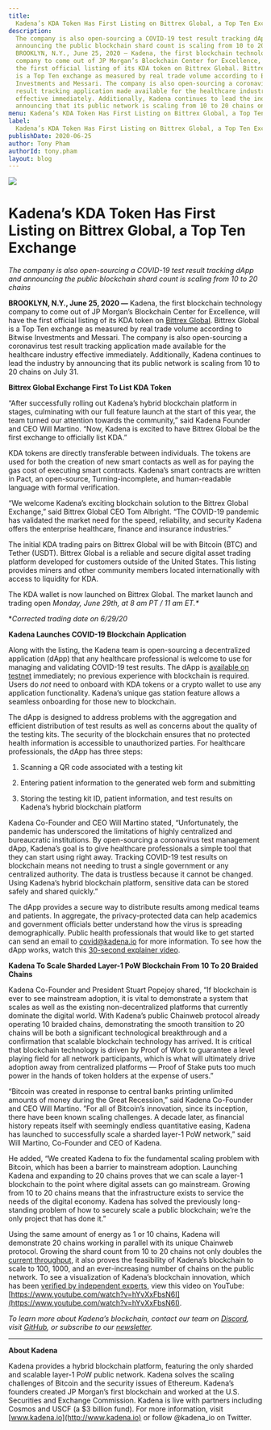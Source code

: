 ```yaml
---
title:
  Kadena’s KDA Token Has First Listing on Bittrex Global, a Top Ten Exchange
description:
  The company is also open-sourcing a COVID-19 test result tracking dApp and
  announcing the public blockchain shard count is scaling from 10 to 20 chains
  BROOKLYN, N.Y., June 25, 2020 — Kadena, the first blockchain technology
  company to come out of JP Morgan’s Blockchain Center for Excellence, will have
  the first official listing of its KDA token on Bittrex Global. Bittrex Global
  is a Top Ten exchange as measured by real trade volume according to Bitwise
  Investments and Messari. The company is also open-sourcing a coronavirus test
  result tracking application made available for the healthcare industry
  effective immediately. Additionally, Kadena continues to lead the industry by
  announcing that its public network is scaling from 10 to 20 chains on July 31.
menu: Kadena’s KDA Token Has First Listing on Bittrex Global, a Top Ten Exchange
label:
  Kadena’s KDA Token Has First Listing on Bittrex Global, a Top Ten Exchange
publishDate: 2020-06-25
author: Tony Pham
authorId: tony.pham
layout: blog
---
```


![](/assets/blog/2020/1_HJDBr9jX5Ajucwmynt15eg.webp)

# Kadena’s KDA Token Has First Listing on Bittrex Global, a Top Ten Exchange

_The company is also open-sourcing a COVID-19 test result tracking dApp and
announcing the public blockchain shard count is scaling from 10 to 20 chains_

**BROOKLYN, N.Y., June 25, 2020 —** Kadena, the first blockchain technology
company to come out of JP Morgan’s Blockchain Center for Excellence, will have
the first official listing of its KDA token on
[Bittrex Global](https://global.bittrex.com). Bittrex Global is a Top Ten
exchange as measured by real trade volume according to Bitwise Investments and
Messari. The company is also open-sourcing a coronavirus test result tracking
application made available for the healthcare industry effective immediately.
Additionally, Kadena continues to lead the industry by announcing that its
public network is scaling from 10 to 20 chains on July 31.

**Bittrex Global Exchange First To List KDA Token**

“After successfully rolling out Kadena’s hybrid blockchain platform in stages,
culminating with our full feature launch at the start of this year, the team
turned our attention towards the community,” said Kadena Founder and CEO Will
Martino. “Now, Kadena is excited to have Bittrex Global be the first exchange to
officially list KDA.”

KDA tokens are directly transferable between individuals. The tokens are used
for both the creation of new smart contacts as well as for paying the gas cost
of executing smart contracts. Kadena’s smart contracts are written in Pact, an
open-source, Turning-incomplete, and human-readable language with formal
verification.

“We welcome Kadena’s exciting blockchain solution to the Bittrex Global
Exchange,” said Bittrex Global CEO Tom Albright. “The COVID-19 pandemic has
validated the market need for the speed, reliability, and security Kadena offers
the enterprise healthcare, finance and insurance industries.”

The initial KDA trading pairs on Bittrex Global will be with Bitcoin (BTC) and
Tether (USDT). Bittrex Global is a reliable and secure digital asset trading
platform developed for customers outside of the United States. This listing
provides miners and other community members located internationally with access
to liquidity for KDA.

The KDA wallet is now launched on Bittrex Global. The market launch and trading
open _Monday, June 29th, at 8 am PT / 11 am ET.\*_

\*_Corrected trading date on 6/29/20_

**Kadena Launches COVID-19 Blockchain Application**

Along with the listing, the Kadena team is open-sourcing a decentralized
application (dApp) that any healthcare professional is welcome to use for
managing and validating COVID-19 test results. The dApp is
[available on testnet](https://covid19-dashboard.chainweb.com) immediately; no
previous experience with blockchain is required. Users do _not_ need to onboard
with KDA tokens or a crypto wallet to use any application functionality.
Kadena’s unique gas station feature allows a seamless onboarding for those new
to blockchain.

The dApp is designed to address problems with the aggregation and efficient
distribution of test results as well as concerns about the quality of the
testing kits. The security of the blockchain ensures that no protected health
information is accessible to unauthorized parties. For healthcare professionals,
the dApp has three steps:

1.  Scanning a QR code associated with a testing kit

2.  Entering patient information to the generated web form and submitting

3.  Storing the testing kit ID, patient information, and test results on
    Kadena’s hybrid blockchain platform

Kadena Co-Founder and CEO Will Martino stated, “Unfortunately, the pandemic has
underscored the limitations of highly centralized and bureaucratic institutions.
By open-sourcing a coronavirus test management dApp, Kadena’s goal is to give
healthcare professionals a simple tool that they can start using right away.
Tracking COVID-19 test results on blockchain means not needing to trust a single
government or any centralized authority. The data is trustless because it cannot
be changed. Using Kadena’s hybrid blockchain platform, sensitive data can be
stored safely and shared quickly.”

The dApp provides a secure way to distribute results among medical teams and
patients. In aggregate, the privacy-protected data can help academics and
government officials better understand how the virus is spreading
demographically. Public health professionals that would like to get started can
send an email to [covid@kadena.io](mailto:covid@kadena.io) for more information.
To see how the dApp works, watch this
[30-second explainer video](https://youtu.be/y7R6RbSptE0).

**Kadena To Scale Sharded Layer-1 PoW Blockchain From 10 To 20 Braided Chains**

Kadena Co-Founder and President Stuart Popejoy shared, “If blockchain is ever to
see mainstream adoption, it is vital to demonstrate a system that scales as well
as the existing non-decentralized platforms that currently dominate the digital
world. With Kadena’s public Chainweb protocol already operating 10 braided
chains, demonstrating the smooth transition to 20 chains will be both a
significant technological breakthrough and a confirmation that scalable
blockchain technology has arrived. It is critical that blockchain technology is
driven by Proof of Work to guarantee a level playing field for all network
participants, which is what will ultimately drive adoption away from centralized
platforms — Proof of Stake puts too much power in the hands of token holders at
the expense of users.”

“Bitcoin was created in response to central banks printing unlimited amounts of
money during the Great Recession,” said Kadena Co-Founder and CEO Will Martino.
”For all of Bitcoin’s innovation, since its inception, there have been known
scaling challenges. A decade later, as financial history repeats itself with
seemingly endless quantitative easing, Kadena has launched to successfully scale
a sharded layer-1 PoW network,” said Will Martino, Co-Founder and CEO of Kadena.

He added, “We created Kadena to fix the fundamental scaling problem with
Bitcoin, which has been a barrier to mainstream adoption. Launching Kadena and
expanding to 20 chains proves that we can scale a layer-1 blockchain to the
point where digital assets can go mainstream. Growing from 10 to 20 chains means
that the infrastructure exists to service the needs of the digital economy.
Kadena has solved the previously long-standing problem of how to securely scale
a public blockchain; we’re the only project that has done it.”

Using the same amount of energy as 1 or 10 chains, Kadena will demonstrate 20
chains working in parallel with its unique Chainweb protocol. Growing the shard
count from 10 to 20 chains not only doubles the
[current throughput](https://explorer.chainweb.com/mainnet), it also proves the
feasibility of Kadena’s blockchain to scale to 100, 1000, and an ever-increasing
number of chains on the public network. To see a visualization of Kadena’s
blockchain innovation, which has been
[verified by independent experts](https://www.forbes.com/sites/darrynpollock/2019/04/29/high-frequency-trading-researcher-publishes-findings-on-jpmorgan-blockchain-spin-off/#58e9df1f2915),
view this video on YouTube:
[https://www.youtube.com/watch?v=hYvXxFbsN6I](https://www.youtube.com/watch?v=hYvXxFbsN6I).

_To learn more about Kadena’s blockchain, contact our team on
[Discord](https://discordapp.com/invite/bsUcWmX), visit
[GitHub](https://github.com/kadena-io), or subscribe to our
[newsletter](http://eepurl.com/dk-Sbz)._

---

**About Kadena**

Kadena provides a hybrid blockchain platform, featuring the only sharded and
scalable layer-1 PoW public network. Kadena solves the scaling challenges of
Bitcoin and the security issues of Ethereum. Kadena’s founders created JP
Morgan’s first blockchain and worked at the U.S. Securities and Exchange
Commission. Kadena is live with partners including Cosmos and USCF (a $3 billion
fund). For more information, visit [www.kadena.io](http://www.kadena.io) or
follow @kadena_io on Twitter.
